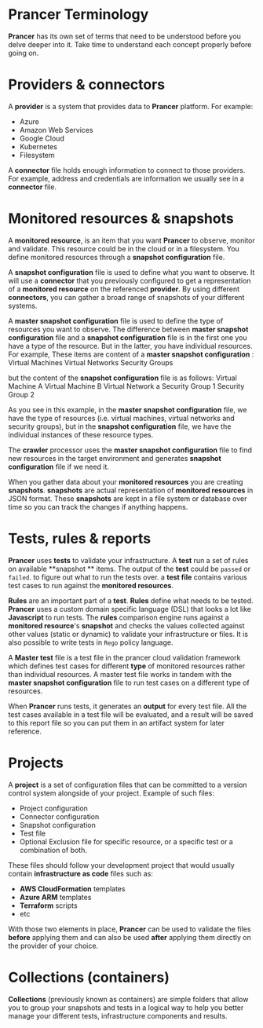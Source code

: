 # Prancer Terminology

**Prancer** has its own set of terms that need to be understood before you delve deeper into it. Take time to understand each concept properly before going on.

# Providers & connectors

A **provider** is a system that provides data to **Prancer** platform. For example:

- Azure
- Amazon Web Services
- Google Cloud
- Kubernetes
- Filesystem

A **connector** file holds enough information to connect to those providers. For example, address and credentials are information we usually see in a **connector** file. 

# Monitored resources & snapshots

A **monitored resource**, is an item that you want **Prancer** to observe, monitor and validate. This resource could be in the cloud or in a filesystem. You define monitored resources through a **snapshot configuration** file.

A **snapshot configuration** file is used to define what you want to observe. It will use a **connector** that you previously configured to get a representation of a **monitored resource** on the referenced **provider**. By using different **connectors**, you can gather a broad range of snapshots of your different systems.

A **master snapshot configuration** file is used to define the type of resources you want to observe. The difference between **master snapshot configuration** file and a **snapshot configuration** file is in the first one you have a type of the resource. But in the latter, you have individual resources.
For example, These items are content of a **master snapshot configuration** :
 Virtual Machines
Virtual Networks
Security Groups

but the content of the **snapshot configuration** file is as follows:
Virtual Machine A
Virtual Machine B
Virtual Network a
Security Group 1
Security Group 2

As you see in this example, in the **master snapshot configuration** file, we have the type of resources (i.e. virtual machines, virtual networks and security groups), but in the **snapshot configuration** file, we have the individual instances of these resource types.

The **crawler** processor uses the **master snapshot configuration** file to find new resources in the target environment and generates **snapshot configuration** file if we need it.

When you gather data about your **monitored resources** you are creating **snapshots**. **snapshots** are actual representation of **monitored resources** in JSON format. These **snapshots** are kept in a file system or database over time so you can track the changes if anything happens. 

# Tests, rules & reports

**Prancer** uses **tests** to validate your infrastructure. A **test** run a set of rules on available **snapshot ** items. The output of the **test** could be `passed` or `failed`. to figure out what to run the tests over. a **test file** contains various test cases to run against the **monitored resources**.

**Rules** are an important part of a **test**. **Rules** define what needs to be tested. **Prancer** uses a custom domain specific language (DSL) that looks a lot like **Javascript** to run tests. The **rules** comparison engine runs against a **monitored resource**'s **snapshot** and checks the values collected against other values (static or dynamic) to validate your infrastructure or files. It is also possible to write tests in `Rego` policy language.

A **Master test** file is a test file in the prancer cloud validation framework which defines test cases for different **type** of monitored resources rather than individual resources. A master test file works in tandem with the **master snapshot configuration** file to run test cases on a different type of resources.

When **Prancer** runs tests, it generates an **output** for every test file. All the test cases available in a test file will be evaluated, and a result will be saved to this report file so you can put them in an artifact system for later reference.

# Projects

A **project** is a set of configuration files that can be committed to a version control system alongside of your project. Example of such files:

* Project configuration
* Connector configuration
* Snapshot configuration
* Test file
* Optional Exclusion file for specific resource, or a specific test or a combination of both.

These files should follow your development project that would usually contain **infrastructure as code** files such as:

* **AWS CloudFormation** templates
* **Azure ARM** templates
* **Terraform** scripts
* etc

With those two elements in place, **Prancer** can be used to validate the files **before** applying them and can also be used **after** applying them directly on the provider of your choice.

# Collections (containers)

**Collections** (previously known as containers) are simple folders that allow you to group your snapshots and tests in a logical way to help you better manage your different tests, infrastructure components and results.
